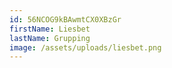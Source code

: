 ```yaml
---
id: 56NCOG9kBAwmtCX0XBzGr
firstName: Liesbet
lastName: Grupping
image: /assets/uploads/liesbet.png
---
```

